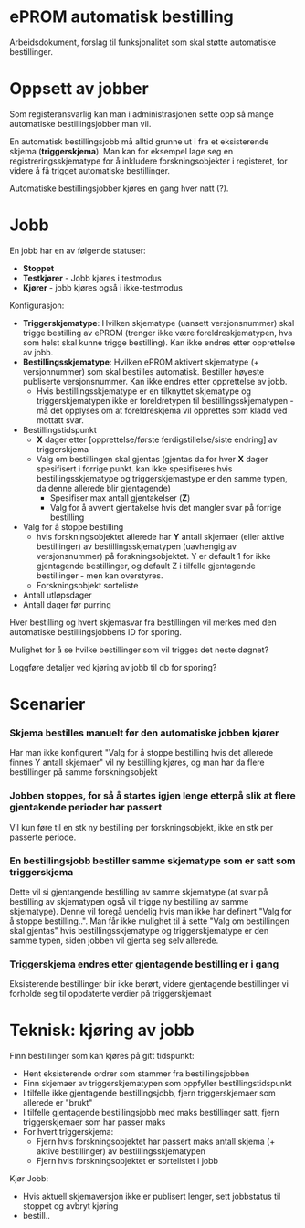 # ePROM automatisk bestilling

Arbeidsdokument, forslag til funksjonalitet som skal støtte automatiske bestillinger.

# Oppsett av jobber

Som registeransvarlig kan man i administrasjonen sette opp så mange automatiske bestillingsjobber man vil.

En automatisk bestillingsjobb må alltid grunne ut i fra et eksisterende skjema (**triggerskjema**). Man kan for eksempel lage seg en registreringsskjematype for å inkludere forskningsobjekter i registeret, for videre å få trigget automatiske bestillinger.

Automatiske bestillingsjobber kjøres en gang hver natt (?).

# Jobb

En jobb har en av følgende statuser:
* **Stoppet** 
* **Testkjører** - Jobb kjøres i testmodus
* **Kjører** - jobb kjøres også i ikke-testmodus

Konfigurasjon:
* **Triggerskjematype**: Hvilken skjematype (uansett versjonsnummer) skal trigge bestilling av ePROM (trenger ikke være foreldreskjematypen, hva som helst skal kunne trigge bestilling). Kan ikke endres etter opprettelse av jobb.
* **Bestillingsskjematype**: Hvilken ePROM aktivert skjematype (+ versjonnummer) som skal bestilles automatisk. Bestiller høyeste publiserte versjonsnummer. Kan ikke endres etter opprettelse av jobb.
  * Hvis bestillingsskjematype er en tilknyttet skjematype og triggerskjematypen ikke er foreldretypen til bestillingsskjematypen - må det opplyses om at foreldreskjema vil opprettes som kladd ved mottatt svar. 
* Bestillingstidspunkt
  * **X** dager etter [opprettelse/første ferdigstillelse/siste endring] av triggerskjema
  * Valg om bestillingen skal gjentas (gjentas da for hver **X** dager spesifisert i forrige punkt. kan ikke spesifiseres hvis bestillingsskjematype og triggerskjemastype er den samme typen, da denne allerede blir gjentagende)
    * Spesifiser max antall gjentakelser (**Z**)
    * Valg for å avvent gjentakelse hvis det mangler svar på forrige bestilling
* Valg for å stoppe bestilling
  * hvis forskningsobjektet allerede har **Y** antall skjemaer (eller aktive bestillinger) av bestillingsskjematypen (uavhengig av versjonsnummer) på forskningsobjektet. Y er default 1 for ikke gjentagende bestillinger, og default Z i tilfelle gjentagende bestillinger - men kan overstyres.
  * Forskningsobjekt sorteliste
* Antall utløpsdager
* Antall dager før purring
  
Hver bestilling og hvert skjemasvar fra bestillingen vil merkes med den automatiske bestillingsjobbens ID for sporing.

Mulighet for å se hvilke bestillinger som vil trigges det neste døgnet?

Loggføre detaljer ved kjøring av jobb til db for sporing?

# Scenarier

### Skjema bestilles manuelt før den automatiske jobben kjører
Har man ikke konfigurert "Valg for å stoppe bestilling hvis det allerede finnes Y antall skjemaer" vil ny bestilling kjøres, og man har da flere bestillinger på samme forskningsobjekt

### Jobben stoppes, for så å startes igjen lenge etterpå slik at flere gjentakende perioder har passert
Vil kun føre til en stk ny bestilling per forskningsobjekt, ikke en stk per passerte periode.

### En bestillingsjobb bestiller samme skjematype som er satt som triggerskjema
Dette vil si gjentangende bestilling av samme skjematype (at svar på bestilling av skjematypen også vil trigge ny bestilling av samme skjematype). Denne vil foregå uendelig hvis man ikke har definert "Valg for å stoppe bestilling..". 
Man får ikke mulighet til å sette "Valg om bestillingen skal gjentas" hvis bestillingsskjematype og triggerskjematype er den samme typen, siden jobben vil gjenta seg selv allerede.

### Triggerskjema endres etter gjentagende bestilling er i gang
Eksisterende bestillinger blir ikke berørt, videre gjentagende bestillinger vi forholde seg til oppdaterte verdier på triggerskjemaet

# Teknisk: kjøring av jobb

Finn bestillinger som kan kjøres på gitt tidspunkt:
- Hent eksisterende ordrer som stammer fra bestillingsjobben
- Finn skjemaer av triggerskjematypen som oppfyller bestillingstidspunkt
- I tilfelle ikke gjentagende bestillingsjobb, fjern triggerskjemaer som allerede er "brukt"
- I tilfelle gjentagende bestillingsjobb med maks bestillinger satt, fjern triggerskjemaer som har passer maks
- For hvert triggerskjema:
  - Fjern hvis forskningsobjektet har passert maks antall skjema (+ aktive bestillinger) av bestillingsskjematypen
  - Fjern hvis forskningsobjektet er sortelistet i jobb
  
Kjør Jobb:
- Hvis aktuell skjemaversjon ikke er publisert lenger, sett jobbstatus til stoppet og avbryt kjøring
- bestill..
